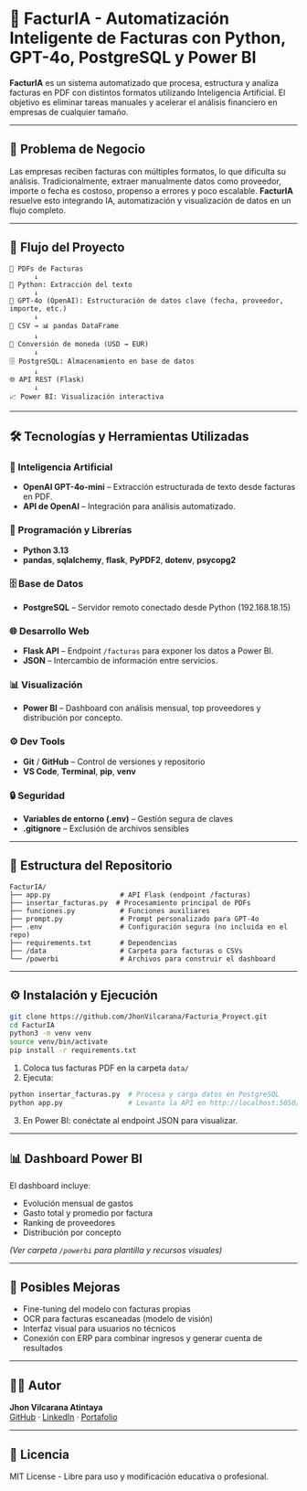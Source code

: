 # 🧾 FacturIA - Automatización Inteligente de Facturas con Python, GPT-4o, PostgreSQL y Power BI

**FacturIA** es un sistema automatizado que procesa, estructura y analiza facturas en PDF con distintos formatos utilizando Inteligencia Artificial. El objetivo es eliminar tareas manuales y acelerar el análisis financiero en empresas de cualquier tamaño.

---

## 🎯 Problema de Negocio

Las empresas reciben facturas con múltiples formatos, lo que dificulta su análisis. Tradicionalmente, extraer manualmente datos como proveedor, importe o fecha es costoso, propenso a errores y poco escalable. **FacturIA** resuelve esto integrando IA, automatización y visualización de datos en un flujo completo.

---

## 🚀 Flujo del Proyecto

```
📂 PDFs de Facturas
      ↓
🐍 Python: Extracción del texto
      ↓
🤖 GPT-4o (OpenAI): Estructuración de datos clave (fecha, proveedor, importe, etc.)
      ↓
📄 CSV → 📊 pandas DataFrame
      ↓
🧮 Conversión de moneda (USD → EUR)
      ↓
🗄 PostgreSQL: Almacenamiento en base de datos
      ↓
🌐 API REST (Flask)
      ↓
📈 Power BI: Visualización interactiva
```

---

## 🛠️ Tecnologías y Herramientas Utilizadas

### 🤖 Inteligencia Artificial
- **OpenAI GPT-4o-mini** – Extracción estructurada de texto desde facturas en PDF.
- **API de OpenAI** – Integración para análisis automatizado.

### 🐍 Programación y Librerías
- **Python 3.13**
- **pandas**, **sqlalchemy**, **flask**, **PyPDF2**, **dotenv**, **psycopg2**

### 🗄 Base de Datos
- **PostgreSQL** – Servidor remoto conectado desde Python (192.168.18.15)

### 🌐 Desarrollo Web
- **Flask API** – Endpoint `/facturas` para exponer los datos a Power BI.
- **JSON** – Intercambio de información entre servicios.

### 📊 Visualización
- **Power BI** – Dashboard con análisis mensual, top proveedores y distribución por concepto.

### ⚙️ Dev Tools
- **Git** / **GitHub** – Control de versiones y repositorio
- **VS Code**, **Terminal**, **pip**, **venv**

### 🔒 Seguridad
- **Variables de entorno (.env)** – Gestión segura de claves
- **.gitignore** – Exclusión de archivos sensibles

---

## 📁 Estructura del Repositorio

```
FacturIA/
├── app.py                 # API Flask (endpoint /facturas)
├── insertar_facturas.py  # Procesamiento principal de PDFs
├── funciones.py           # Funciones auxiliares
├── prompt.py              # Prompt personalizado para GPT-4o
├── .env                   # Configuración segura (no incluida en el repo)
├── requirements.txt       # Dependencias
├── /data                  # Carpeta para facturas o CSVs
└── /powerbi               # Archivos para construir el dashboard
```

---

## ⚙️ Instalación y Ejecución

```bash
git clone https://github.com/JhonVilcarana/Facturia_Proyect.git
cd FacturIA
python3 -m venv venv
source venv/bin/activate
pip install -r requirements.txt
```

1. Coloca tus facturas PDF en la carpeta `data/`
2. Ejecuta:

```bash
python insertar_facturas.py  # Procesa y carga datos en PostgreSQL
python app.py                # Levanta la API en http://localhost:5050/facturas
```

3. En Power BI: conéctate al endpoint JSON para visualizar.

---

## 📊 Dashboard Power BI

El dashboard incluye:

- Evolución mensual de gastos
- Gasto total y promedio por factura
- Ranking de proveedores
- Distribución por concepto

*(Ver carpeta `/powerbi` para plantilla y recursos visuales)*

---

## 🧠 Posibles Mejoras

- Fine-tuning del modelo con facturas propias
- OCR para facturas escaneadas (modelo de visión)
- Interfaz visual para usuarios no técnicos
- Conexión con ERP para combinar ingresos y generar cuenta de resultados

---

## 👨‍💻 Autor

**Jhon Vilcarana Atintaya**  
[GitHub](https://github.com/JhonVilcarana) · [LinkedIn](https://www.linkedin.com/) · [Portafolio](https://sites.google.com/)

---

## 📝 Licencia

MIT License - Libre para uso y modificación educativa o profesional.

